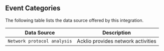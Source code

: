 
## Event Categories


The following table lists the data source offered by this integration.

| Data Source | Description                          |
| ----------- | ------------------------------------ |
| `Network protocol analysis` | Acklio provides network activities |









